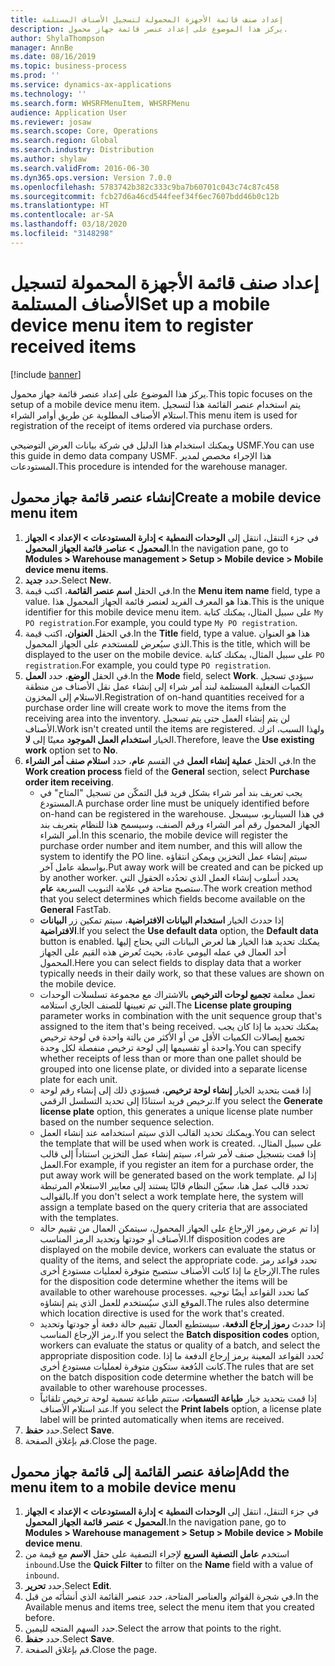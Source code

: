 ```yaml
---
title: إعداد صنف قائمة الأجهزة المحمولة لتسجيل الأصناف المستلمة
description: يركز هذا الموضوع على إعداد عنصر قائمة جهاز محمول.
author: ShylaThompson
manager: AnnBe
ms.date: 08/16/2019
ms.topic: business-process
ms.prod: ''
ms.service: dynamics-ax-applications
ms.technology: ''
ms.search.form: WHSRFMenuItem, WHSRFMenu
audience: Application User
ms.reviewer: josaw
ms.search.scope: Core, Operations
ms.search.region: Global
ms.search.industry: Distribution
ms.author: shylaw
ms.search.validFrom: 2016-06-30
ms.dyn365.ops.version: Version 7.0.0
ms.openlocfilehash: 5783742b382c333c9ba7b60701c043c74c87c458
ms.sourcegitcommit: fcb27d6a46cd544feef34f6ec7607bdd46b0c12b
ms.translationtype: HT
ms.contentlocale: ar-SA
ms.lasthandoff: 03/18/2020
ms.locfileid: "3148298"
---
```

# <a name="set-up-a-mobile-device-menu-item-to-register-received-items"></a><span data-ttu-id="f65bd-103">إعداد صنف قائمة الأجهزة المحمولة لتسجيل الأصناف المستلمة</span><span class="sxs-lookup"><span data-stu-id="f65bd-103">Set up a mobile device menu item to register received items</span></span>

[!include [banner](../../includes/banner.md)]

<span data-ttu-id="f65bd-104">يركز هذا الموضوع على إعداد عنصر قائمة جهاز محمول.</span><span class="sxs-lookup"><span data-stu-id="f65bd-104">This topic focuses on the setup of a mobile device menu item.</span></span> <span data-ttu-id="f65bd-105">يتم استخدام عنصر القائمة هذا لتسجيل استلام الأصناف المطلوبة عن طريق أوامر الشراء.</span><span class="sxs-lookup"><span data-stu-id="f65bd-105">This menu item is used for registration of the receipt of items ordered via purchase orders.</span></span> 

<span data-ttu-id="f65bd-106">ويمكنك استخدام هذا الدليل في شركة بيانات العرض التوضيحي USMF.</span><span class="sxs-lookup"><span data-stu-id="f65bd-106">You can use this guide in demo data company USMF.</span></span> <span data-ttu-id="f65bd-107">هذا الإجراء مخصص لمدير المستودعات.</span><span class="sxs-lookup"><span data-stu-id="f65bd-107">This procedure is intended for the warehouse manager.</span></span>


## <a name="create-a-mobile-device-menu-item"></a><span data-ttu-id="f65bd-108">إنشاء عنصر قائمة جهاز محمول</span><span class="sxs-lookup"><span data-stu-id="f65bd-108">Create a mobile device menu item</span></span>
1. <span data-ttu-id="f65bd-109">في جزء التنقل، انتقل إلى **الوحدات النمطية > إدارة المستودعات > الإعداد > الجهاز المحمول > عناصر قائمة الجهاز المحمول**.</span><span class="sxs-lookup"><span data-stu-id="f65bd-109">In the navigation pane, go to **Modules > Warehouse management > Setup > Mobile device > Mobile device menu items**.</span></span>
2. <span data-ttu-id="f65bd-110">حدد **جديد**.</span><span class="sxs-lookup"><span data-stu-id="f65bd-110">Select **New**.</span></span>
3. <span data-ttu-id="f65bd-111">في الحقل **اسم عنصر القائمة‬**، اكتب قيمة.</span><span class="sxs-lookup"><span data-stu-id="f65bd-111">In the **Menu item name** field, type a value.</span></span> <span data-ttu-id="f65bd-112">هذا هو المعرف الفريد لعنصر قائمة الجهاز المحمول هذا.</span><span class="sxs-lookup"><span data-stu-id="f65bd-112">This is the unique identifier for this mobile device menu item.</span></span> <span data-ttu-id="f65bd-113">على سبيل المثال، يمكنك كتابة `My PO registration`.</span><span class="sxs-lookup"><span data-stu-id="f65bd-113">For example, you could type `My PO registration`.</span></span>  
4. <span data-ttu-id="f65bd-114">في الحقل **العنوان**، اكتب قيمة.</span><span class="sxs-lookup"><span data-stu-id="f65bd-114">In the **Title** field, type a value.</span></span> <span data-ttu-id="f65bd-115">هذا هو العنوان الذي سيُعرض للمستخدم على الجهاز المحمول.</span><span class="sxs-lookup"><span data-stu-id="f65bd-115">This is the title, which will be displayed to the user on the mobile device.</span></span> <span data-ttu-id="f65bd-116">على سبيل المثال، يمكنك كتابة `PO registration`.</span><span class="sxs-lookup"><span data-stu-id="f65bd-116">For example, you could type `PO registration`.</span></span>  
5. <span data-ttu-id="f65bd-117">في الحقل **الوضع**، حدد **العمل**.</span><span class="sxs-lookup"><span data-stu-id="f65bd-117">In the **Mode** field, select **Work**.</span></span> <span data-ttu-id="f65bd-118">سيؤدي تسجيل الكميات الفعلية المستلمة لبند أمر شراء إلى إنشاء عمل نقل الأصناف من منطقة الاستلام إلى المخزون.</span><span class="sxs-lookup"><span data-stu-id="f65bd-118">Registration of on-hand quantities received for a purchase order line will create work to move the items from the receiving area into the inventory.</span></span> <span data-ttu-id="f65bd-119">لن يتم إنشاء العمل حتى يتم تسجيل الأصناف.</span><span class="sxs-lookup"><span data-stu-id="f65bd-119">Work isn't created until the items are registered.</span></span> <span data-ttu-id="f65bd-120">ولهذا السبب، اترك الخيار **استخدام العمل الموجود** معينًا إلى **لا**.</span><span class="sxs-lookup"><span data-stu-id="f65bd-120">Therefore, leave the **Use existing work** option set to **No**.</span></span>
6. <span data-ttu-id="f65bd-121">في الحقل **عملية إنشاء العمل** في القسم **عام**، حدد **استلام صنف أمر الشراء**.</span><span class="sxs-lookup"><span data-stu-id="f65bd-121">In the **Work creation process** field of the **General** section, select **Purchase order item receiving**.</span></span>
    - <span data-ttu-id="f65bd-122">يجب تعريف بند أمر شراء بشكل فريد قبل التمكّن من تسجيل "المتاح" في المستودع.</span><span class="sxs-lookup"><span data-stu-id="f65bd-122">A purchase order line must be uniquely identified before on-hand can be registered in the warehouse.</span></span> <span data-ttu-id="f65bd-123">في هذا السيناريو، سيسجل الجهاز المحمول رقم أمر الشراء ورقم الصنف، وسيسمح هذا للنظام بتعريف بند أمر الشراء.</span><span class="sxs-lookup"><span data-stu-id="f65bd-123">In this scenario, the mobile device will register the purchase order number and item number, and this will allow the system to identify the PO line.</span></span> <span data-ttu-id="f65bd-124">سيتم إنشاء عمل التخزين ويمكن انتقاؤه بواسطة عامل آخر.</span><span class="sxs-lookup"><span data-stu-id="f65bd-124">Put away work will be created and can be picked up by another worker.</span></span> <span data-ttu-id="f65bd-125">يحدد أسلوب إنشاء العمل الذي تحدُده الحقول التي ستصبح متاحة في علامة التبويب السريعة **عام**.</span><span class="sxs-lookup"><span data-stu-id="f65bd-125">The work creation method that you select determines which fields become available on the **General** FastTab.</span></span>  
    - <span data-ttu-id="f65bd-126">إذا حددتَ الخيار **استخدام البيانات الافتراضية**، سيتم تمكين زر **البيانات الافتراضية**.</span><span class="sxs-lookup"><span data-stu-id="f65bd-126">If you select the **Use default data** option, the **Default data** button is enabled.</span></span> <span data-ttu-id="f65bd-127">يمكنك تحديد هذا الخيار هنا لعرض البيانات التي يحتاج إليها أحد العمال في عمله اليومي عادة، بحيث تُعرض هذه القيم على الجهاز المحمول.</span><span class="sxs-lookup"><span data-stu-id="f65bd-127">Here you can select fields to display data that a worker typically needs in their daily work, so that these values are shown on the mobile device.</span></span>  
    - <span data-ttu-id="f65bd-128">تعمل معلمة **تجميع لوحات الترخيص** بالاشتراك مع مجموعة تسلسلات الوحدات التي تم تعيينها للصنف الجاري استلامه.</span><span class="sxs-lookup"><span data-stu-id="f65bd-128">The **License plate grouping** parameter works in combination with the unit sequence group that's assigned to the item that's being received.</span></span> <span data-ttu-id="f65bd-129">يمكنك تحديد ما إذا كان يجب تجميع إيصالات الكميات الأقل من أو الأكثر من بالتة واحدة في لوحة ترخيص واحدة أو تقسيمها إلى لوحة ترخيص منفصلة لكل وحدة.</span><span class="sxs-lookup"><span data-stu-id="f65bd-129">You can specify whether receipts of less than or more than one pallet should be grouped into one license plate, or divided into a separate license plate for each unit.</span></span>  
    - <span data-ttu-id="f65bd-130">إذا قمت بتحديد الخيار **إنشاء لوحة ترخيص**، فسيؤدي ذلك إلى إنشاء رقم لوحة ترخيص فريد استنادًا إلى تحديد التسلسل الرقمي.</span><span class="sxs-lookup"><span data-stu-id="f65bd-130">If you select the **Generate license plate** option, this generates a unique license plate number based on the number sequence selection.</span></span>  
    - <span data-ttu-id="f65bd-131">ويمكنك تحديد القالب الذي سيتم استخدامه عند إنشاء العمل.</span><span class="sxs-lookup"><span data-stu-id="f65bd-131">You can select the template that will be used when work is created.</span></span> <span data-ttu-id="f65bd-132">على سبيل المثال، إذا قمت بتسجيل صنف لأمر شراء، سيتم إنشاء عمل التخزين استناداً إلى قالب العمل.</span><span class="sxs-lookup"><span data-stu-id="f65bd-132">For example, if you register an item for a purchase order, the put away work will be generated based on the work template.</span></span> <span data-ttu-id="f65bd-133">إذا لم تحدد قالب عمل هنا، سعيّن النظام قالبًا يستند إلى معايير الاستعلام المرتبطة بالقوالب.</span><span class="sxs-lookup"><span data-stu-id="f65bd-133">If you don't select a work template here, the system will assign a template based on the query criteria that are associated with the templates.</span></span>  
    - <span data-ttu-id="f65bd-134">إذا تم عرض رموز الإرجاع على الجهاز المحمول، سيتمكن العمال من تقييم حالة الأصناف أو جودتها وتحديد الرمز المناسب.</span><span class="sxs-lookup"><span data-stu-id="f65bd-134">If disposition codes are displayed on the mobile device, workers can evaluate the status or quality of the items, and select the appropriate code.</span></span> <span data-ttu-id="f65bd-135">تحدد قواعد رمز الإرجاع ما إذا كانت الأصناف ستصبح متوفرة لعمليات مستودع أخرى.</span><span class="sxs-lookup"><span data-stu-id="f65bd-135">The rules for the disposition code determine whether the items will be available to other warehouse processes.</span></span> <span data-ttu-id="f65bd-136">كما تحدد القواعد أيضًا توجيه الموقع الذي سيُستخدم للعمل الذي يتم إنشاؤه.</span><span class="sxs-lookup"><span data-stu-id="f65bd-136">The rules also determine which location directive is used for the work that's created.</span></span>   
    - <span data-ttu-id="f65bd-137">إذا حددتَ **رموز إرجاع الدفعة**، سيستطيع العمال تقييم حالة دفعة أو جودتها وتحديد رمز الإرجاع المناسب.</span><span class="sxs-lookup"><span data-stu-id="f65bd-137">If you select the **Batch disposition codes** option, workers can evaluate the status or quality of a batch, and select the appropriate disposition code.</span></span> <span data-ttu-id="f65bd-138">تُحدد القواعد المعينة برمز إرجاع الدفعة ما إذا كانت الدُفعة ستكون متوفرة لعمليات مستودع أخرى.</span><span class="sxs-lookup"><span data-stu-id="f65bd-138">The rules that are set on the batch disposition code determine whether the batch will be available to other warehouse processes.</span></span>  
    - <span data-ttu-id="f65bd-139">إذا قمت بتحديد خيار **طباعة التسميات**، ستتم طباعة تسمية لوحة ترخيص تلقائياً عند استلام الأصناف.</span><span class="sxs-lookup"><span data-stu-id="f65bd-139">If you select the **Print labels** option, a license plate label will be printed automatically when items are received.</span></span>  
7. <span data-ttu-id="f65bd-140">حدد **حفظ**.</span><span class="sxs-lookup"><span data-stu-id="f65bd-140">Select **Save**.</span></span>
8. <span data-ttu-id="f65bd-141">قم بإغلاق الصفحة.</span><span class="sxs-lookup"><span data-stu-id="f65bd-141">Close the page.</span></span>

## <a name="add-the-menu-item-to-a-mobile-device-menu"></a><span data-ttu-id="f65bd-142">إضافة عنصر القائمة إلى قائمة جهاز محمول</span><span class="sxs-lookup"><span data-stu-id="f65bd-142">Add the menu item to a mobile device menu</span></span>
1. <span data-ttu-id="f65bd-143">في جزء التنقل، انتقل إلى **الوحدات النمطية > إدارة المستودعات > الإعداد > الجهاز المحمول > عنصر قائمة الجهاز المحمول**.</span><span class="sxs-lookup"><span data-stu-id="f65bd-143">In the navigation pane, go to **Modules > Warehouse management > Setup > Mobile device > Mobile device menu**.</span></span>
2. <span data-ttu-id="f65bd-144">استخدم **عامل التصفية السريع** لإجراء التصفية على حقل **الاسم** مع قيمة من `inbound`.</span><span class="sxs-lookup"><span data-stu-id="f65bd-144">Use the **Quick Filter** to filter on the **Name** field with a value of `inbound`.</span></span>
3. <span data-ttu-id="f65bd-145">حدد **تحرير**.</span><span class="sxs-lookup"><span data-stu-id="f65bd-145">Select **Edit**.</span></span>
4. <span data-ttu-id="f65bd-146">في شجرة القوائم والعناصر المتاحة، حدد عنصر القائمة الذي أنشأتَه من قبل.</span><span class="sxs-lookup"><span data-stu-id="f65bd-146">In the Available menus and items tree, select the menu item that you created before.</span></span>
5. <span data-ttu-id="f65bd-147">حدد السهم المتجه لليمين.</span><span class="sxs-lookup"><span data-stu-id="f65bd-147">Select the arrow that points to the right.</span></span>
6. <span data-ttu-id="f65bd-148">حدد **حفظ**.</span><span class="sxs-lookup"><span data-stu-id="f65bd-148">Select **Save**.</span></span>
7. <span data-ttu-id="f65bd-149">قم بإغلاق الصفحة.</span><span class="sxs-lookup"><span data-stu-id="f65bd-149">Close the page.</span></span>

